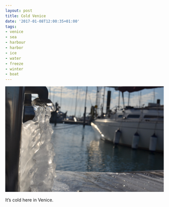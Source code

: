 ```yaml
---
layout: post
title: Cold Venice
date: '2017-01-08T12:00:35+01:00'
tags:
- venice
- sea
- harbour
- harbor
- ice
- water
- freeze
- winter
- boat
---
```

![Cold Venice](/files/tumblr_ojgizw4psf1tq106bo1_1280.jpg)

It’s cold here in Venice.

